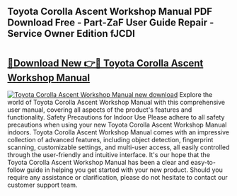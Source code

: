 ## Toyota Corolla Ascent Workshop Manual PDF Download Free - Part-ZaF User Guide Repair - Service Owner Edition fJCDI

# <h2><a href="http://bc80251.oget.top/?id=Toyota+Corolla+Ascent+Workshop+Manual">🔗Download New 👉🔴 Toyota Corolla Ascent Workshop Manual</a></h2>

[![Toyota Corolla Ascent Workshop Manual new download](https://i.imgur.com/5g1atiW.png)](http://bc80251.oget.top/?id=Toyota+Corolla+Ascent+Workshop+Manual)
Explore the world of Toyota Corolla Ascent Workshop Manual with this comprehensive user manual, covering all aspects of the product's features and functionality. Safety Precautions for Indoor Use Please adhere to all safety precautions when using your new Toyota Corolla Ascent Workshop Manual indoors. Toyota Corolla Ascent Workshop Manual comes with an impressive collection of advanced features, including object detection, fingerprint scanning, customizable settings, and multi-user access, all easily controlled through the user-friendly and intuitive interface. It's our hope that the Toyota Corolla Ascent Workshop Manual has been a clear and easy-to-follow guide in helping you get started with your new product. Should you require any assistance or clarification, please do not hesitate to contact our customer support team.
